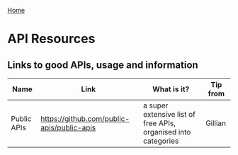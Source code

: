 [Home](./README.md)

# API Resources

## Links to good APIs, usage and information

| Name          | Link          | What is it?  | Tip from
| ------------- | ------------- | ------------ | ------------ |
| Public APIs | https://github.com/public-apis/public-apis | a super extensive list of free APIs, organised into categories | Gillian